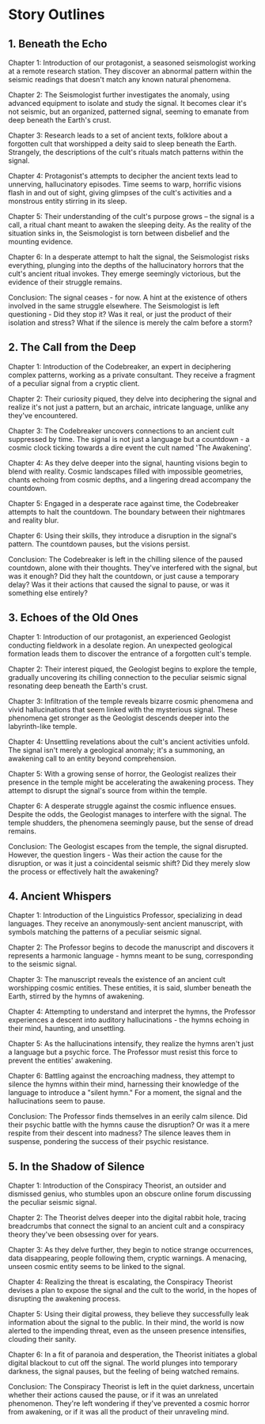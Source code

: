 # Story Outlines

## 1. Beneath the Echo

Chapter 1: Introduction of our protagonist, a seasoned seismologist working at a remote research station. They discover an abnormal pattern within the seismic readings that doesn't match any known natural phenomena.

Chapter 2: The Seismologist further investigates the anomaly, using advanced equipment to isolate and study the signal. It becomes clear it's not seismic, but an organized, patterned signal, seeming to emanate from deep beneath the Earth's crust.

Chapter 3: Research leads to a set of ancient texts, folklore about a forgotten cult that worshipped a deity said to sleep beneath the Earth. Strangely, the descriptions of the cult's rituals match patterns within the signal.

Chapter 4: Protagonist's attempts to decipher the ancient texts lead to unnerving, hallucinatory episodes. Time seems to warp, horrific visions flash in and out of sight, giving glimpses of the cult's activities and a monstrous entity stirring in its sleep.

Chapter 5: Their understanding of the cult's purpose grows – the signal is a call, a ritual chant meant to awaken the sleeping deity. As the reality of the situation sinks in, the Seismologist is torn between disbelief and the mounting evidence.

Chapter 6: In a desperate attempt to halt the signal, the Seismologist risks everything, plunging into the depths of the hallucinatory horrors that the cult's ancient ritual invokes. They emerge seemingly victorious, but the evidence of their struggle remains.

Conclusion: The signal ceases - for now. A hint at the existence of others involved in the same struggle elsewhere. The Seismologist is left questioning - Did they stop it? Was it real, or just the product of their isolation and stress? What if the silence is merely the calm before a storm?

## 2. The Call from the Deep

Chapter 1: Introduction of the Codebreaker, an expert in deciphering complex patterns, working as a private consultant. They receive a fragment of a peculiar signal from a cryptic client.

Chapter 2: Their curiosity piqued, they delve into deciphering the signal and realize it's not just a pattern, but an archaic, intricate language, unlike any they've encountered.

Chapter 3: The Codebreaker uncovers connections to an ancient cult suppressed by time. The signal is not just a language but a countdown - a cosmic clock ticking towards a dire event the cult named 'The Awakening'.

Chapter 4: As they delve deeper into the signal, haunting visions begin to blend with reality. Cosmic landscapes filled with impossible geometries, chants echoing from cosmic depths, and a lingering dread accompany the countdown.

Chapter 5: Engaged in a desperate race against time, the Codebreaker attempts to halt the countdown. The boundary between their nightmares and reality blur.

Chapter 6: Using their skills, they introduce a disruption in the signal's pattern. The countdown pauses, but the visions persist.

Conclusion: The Codebreaker is left in the chilling silence of the paused countdown, alone with their thoughts. They've interfered with the signal, but was it enough? Did they halt the countdown, or just cause a temporary delay? Was it their actions that caused the signal to pause, or was it something else entirely?

## 3. Echoes of the Old Ones

Chapter 1: Introduction of our protagonist, an experienced Geologist conducting fieldwork in a desolate region. An unexpected geological formation leads them to discover the entrance of a forgotten cult's temple.

Chapter 2: Their interest piqued, the Geologist begins to explore the temple, gradually uncovering its chilling connection to the peculiar seismic signal resonating deep beneath the Earth's crust.

Chapter 3: Infiltration of the temple reveals bizarre cosmic phenomena and vivid hallucinations that seem linked with the mysterious signal. These phenomena get stronger as the Geologist descends deeper into the labyrinth-like temple.

Chapter 4: Unsettling revelations about the cult's ancient activities unfold. The signal isn't merely a geological anomaly; it's a summoning, an awakening call to an entity beyond comprehension.

Chapter 5: With a growing sense of horror, the Geologist realizes their presence in the temple might be accelerating the awakening process. They attempt to disrupt the signal's source from within the temple.

Chapter 6: A desperate struggle against the cosmic influence ensues. Despite the odds, the Geologist manages to interfere with the signal. The temple shudders, the phenomena seemingly pause, but the sense of dread remains.

Conclusion: The Geologist escapes from the temple, the signal disrupted. However, the question lingers - Was their action the cause for the disruption, or was it just a coincidental seismic shift? Did they merely slow the process or effectively halt the awakening?

## 4. Ancient Whispers

Chapter 1: Introduction of the Linguistics Professor, specializing in dead languages. They receive an anonymously-sent ancient manuscript, with symbols matching the patterns of a peculiar seismic signal.

Chapter 2: The Professor begins to decode the manuscript and discovers it represents a harmonic language - hymns meant to be sung, corresponding to the seismic signal.

Chapter 3: The manuscript reveals the existence of an ancient cult worshipping cosmic entities. These entities, it is said, slumber beneath the Earth, stirred by the hymns of awakening.

Chapter 4: Attempting to understand and interpret the hymns, the Professor experiences a descent into auditory hallucinations - the hymns echoing in their mind, haunting, and unsettling.

Chapter 5: As the hallucinations intensify, they realize the hymns aren't just a language but a psychic force. The Professor must resist this force to prevent the entities' awakening.

Chapter 6: Battling against the encroaching madness, they attempt to silence the hymns within their mind, harnessing their knowledge of the language to introduce a "silent hymn." For a moment, the signal and the hallucinations seem to pause.

Conclusion: The Professor finds themselves in an eerily calm silence. Did their psychic battle with the hymns cause the disruption? Or was it a mere respite from their descent into madness? The silence leaves them in suspense, pondering the success of their psychic resistance.

## 5. In the Shadow of Silence

Chapter 1: Introduction of the Conspiracy Theorist, an outsider and dismissed genius, who stumbles upon an obscure online forum discussing the peculiar seismic signal.

Chapter 2: The Theorist delves deeper into the digital rabbit hole, tracing breadcrumbs that connect the signal to an ancient cult and a conspiracy theory they've been obsessing over for years.

Chapter 3: As they delve further, they begin to notice strange occurrences, data disappearing, people following them, cryptic warnings. A menacing, unseen cosmic entity seems to be linked to the signal.

Chapter 4: Realizing the threat is escalating, the Conspiracy Theorist devises a plan to expose the signal and the cult to the world, in the hopes of disrupting the awakening process.

Chapter 5: Using their digital prowess, they believe they successfully leak information about the signal to the public. In their mind, the world is now alerted to the impending threat, even as the unseen presence intensifies, clouding their sanity.

Chapter 6: In a fit of paranoia and desperation, the Theorist initiates a global digital blackout to cut off the signal. The world plunges into temporary darkness, the signal pauses, but the feeling of being watched remains.

Conclusion: The Conspiracy Theorist is left in the quiet darkness, uncertain whether their actions caused the pause, or if it was an unrelated phenomenon. They're left wondering if they've prevented a cosmic horror from awakening, or if it was all the product of their unraveling mind.

